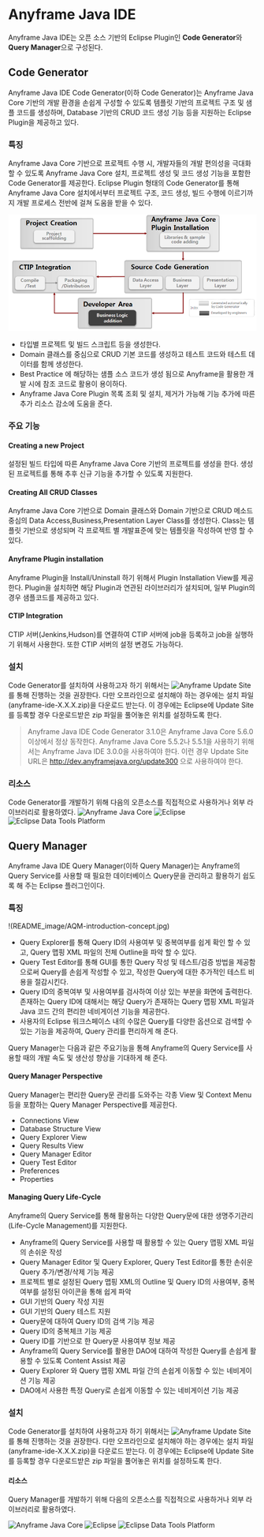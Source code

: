 Anyframe Java IDE
====
Anyframe Java IDE는 오픈 소스 기반의 Eclipse Plugin인 **Code Generator**와 **Query Manager**으로 구성된다.


## Code Generator
Anyframe Java IDE Code Generator(이하 Code Generator)는 Anyframe Java Core 기반의 개발 환경을 손쉽게 구성할 수 있도록 템플릿 기반의 프로젝트 구조 및 샘플 코드를 생성하며, Database 기반의 CRUD 코드 생성 기능 등을 지원하는 Eclipse Plugin을 제공하고 있다.

### 특징
Anyframe Java Core 기반으로 프로젝트 수행 시, 개발자들의 개발 편의성을 극대화할 수 있도록 Anyframe Java Core 설치, 프로젝트 생성 및 코드 생성 기능을 포함한 Code Generator를 제공한다. Eclipse Plugin 형태의 Code Generator를 통해 Anyframe Java Core 설치에서부터 프로젝트 구조, 코드 생성, 빌드 수행에 이르기까지 개발 프로세스 전반에 걸쳐 도움을 받을 수 있다.

![](README_image/codegenerator.png)

* 타입별 프로젝트 및 빌드 스크립트 등을 생성한다.
* Domain 클래스를 중심으로 CRUD 기본 코드를 생성하고 테스트 코드와 테스트 데이터를 함께 생성한다.
* Best Practice 에 해당하는 샘플 소스 코드가 생성 됨으로 Anyframe을 활용한 개발 시에 참조 코드로 활용이 용이하다.
* Anyframe Java Core Plugin 목록 조회 및 설치, 제거가 가능해 기능 추가에 따른 추가 리소스 감소에 도움을 준다.

### 주요 기능

#### Creating a new Project
설정된 빌드 타입에 따른 Anyframe Java Core 기반의 프로젝트를 생성을 한다. 생성된 프로젝트를 통해 추후 신규 기능을 추가할 수 있도록 지원한다.

#### Creating All CRUD Classes
Anyframe Java Core 기반으로 Domain 클래스와 Domain 기반으로 CRUD 메소드 중심의 Data Access,Business,Presentation Layer Class를 생성한다. Class는 템플릿 기반으로 생성되며 각 프로젝트 별 개발표준에 맞는 템플릿을 작성하여 반영 할 수 있다.

#### Anyframe Plugin installation
Anyframe Plugin을 Install/Uninstall 하기 위해서 Plugin Installation View를 제공한다. Plugin을 설치하면 해당 Plugin과 연관된 라이브러리가 설치되며, 일부 Plugin의 경우 샘플코드를 제공하고 있다.

#### CTIP Integration
CTIP 서버(Jenkins,Hudson)를 연결하여 CTIP 서버에 job을 등록하고 job을 실행하기 위해서 사용한다. 또한 CTIP 서버의 설정 변경도 가능하다.


### 설치
Code Generator를 설치하여 사용하고자 하기 위해서는 ![Anyframe Update Site](http://dev.anyframejava.org/update)를 통해 진행하는 것을 권장한다. 다만 오프라인으로 설치해야 하는 경우에는 설치 파일(anyframe-ide-X.X.X.zip)을 다운로드 받는다. 이 경우에는 Eclipse에 Update Site를 등록할 경우 다운로드받은 zip 파일을 풀어놓은 위치를 설정하도록 한다.

> Anyframe Java IDE Code Generator 3.1.0은 Anyframe Java Core 5.6.0 이상에서 정상 동작한다.
> Anyframe Java Core 5.5.2나 5.5.1을 사용하기 위해서는 Anyframe Java IDE 3.0.0을 사용하여야 한다.
> 이런 경우 Update Site URL은 http://dev.anyframejava.org/update300 으로 사용하여야 한다.


### 리소스
Code Generator를 개발하기 위해 다음의 오픈소스를 직접적으로 사용하거나 외부 라이브러리로 활용하였다.
![Anyframe Java Core](https://github.com/anyframejava/anyframe-java-core)
![Eclipse](http://www.eclipse.org/)
![Eclipse Data Tools Platform](http://www.eclipse.org/datatools/)



## Query Manager
Anyframe Java IDE Query Manager(이하 Query Manager)는 Anyframe의 Query Service를 사용할 때 필요한 데이터베이스 Query문을 관리하고 활용하기 쉽도록 해 주는 Eclipse 플러그인이다.

### 특징
!(README_image/AQM-introduction-concept.jpg)
* Query Explorer를 통해 Query ID의 사용여부 및 중복여부를 쉽게 확인 할 수 있고, Query 맵핑 XML 파일의 전체 Outline을 파악 할 수 있다.
* Query Test Editor를 통해 GUI를 통한 Query 작성 및 테스트/검증 방법을 제공함으로써 Query를 손쉽게 작성할 수 있고, 작성한 Query에 대한 추가적인 테스트 비용을 절감시킨다.
* Query ID의 중복여부 및 사용여부를 검사하여 이상 있는 부분을 화면에 출력한다. 존재하는 Query ID에 대해서는 해당 Query가 존재하는 Query 맵핑 XML 파일과 Java 코드 간의 편리한 네비게이션 기능을 제공한다.
* 사용자의 Eclipse 워크스페이스 내의 수많은 Query를 다양한 옵션으로 검색할 수 있는 기능을 제공하여, Query 관리를 편리하게 해 준다.

Query Manager는 다음과 같은 주요기능을 통해 Anyframe의 Query Service를 사용할 때의 개발 속도 및 생산성 향상을 기대하게 해 준다.

#### Query Manager Perspective
Query Manager는 편리한 Query문 관리를 도와주는 각종 View 및 Context Menu 등을 포함하는 Query Manager Perspective를 제공한다.

* Connections View
* Database Structure View
* Query Explorer View
* Query Results View
* Query Manager Editor
* Query Test Editor
* Preferences
* Properties

#### Managing Query Life-Cycle
Anyframe의 Query Service를 통해 활용하는 다양한 Query문에 대한 생명주기관리(Life-Cycle Management)를 지원한다.

* Anyframe의 Query Service를 사용할 때 활용할 수 있는 Query 맵핑 XML 파일의 손쉬운 작성
* Query Manager Editor 및 Query Explorer, Query Test Editor를 통한 손쉬운 Query 추가/변경/삭제 기능 제공
* 프로젝트 별로 설정된 Query 맵핑 XML의 Outline 및 Query ID의 사용여부, 중복 여부를 설정된 아이콘을 통해 쉽게 파악
* GUI 기반의 Query 작성 지원
* GUI 기반의 Query 테스트 지원
* Query문에 대하여 Query ID의 검색 기능 제공
* Query ID의 중복체크 기능 제공
* Query ID를 기반으로 한 Query문 사용여부 정보 제공
* Anyframe의 Query Service를 활용한 DAO에 대하여 작성한 Query를 손쉽게 활용할 수 있도록 Content Assist 제공
* Query Explorer 와 Query 맵핑 XML 파일 간의 손쉽게 이동할 수 있는 네비게이션 기능 제공
* DAO에서 사용한 특정 Query로 손쉽게 이동할 수 있는 네비게이션 기능 제공

### 설치
Code Generator를 설치하여 사용하고자 하기 위해서는 ![Anyframe Update Site](http://dev.anyframejava.org/update)를 통해 진행하는 것을 권장한다. 다만 오프라인으로 설치해야 하는 경우에는 설치 파일(anyframe-ide-X.X.X.zip)을 다운로드 받는다. 이 경우에는 Eclipse에 Update Site를 등록할 경우 다운로드받은 zip 파일을 풀어놓은 위치를 설정하도록 한다.


#### 리소스
Query Manager를 개발하기 위해 다음의 오픈소스를 직접적으로 사용하거나 외부 라이브러리로 활용하였다.

![Anyframe Java Core](https://github.com/anyframejava/anyframe-java-core)
![Eclipse](http://www.eclipse.org/)
![Eclipse Data Tools Platform](http://www.eclipse.org/datatools/)


